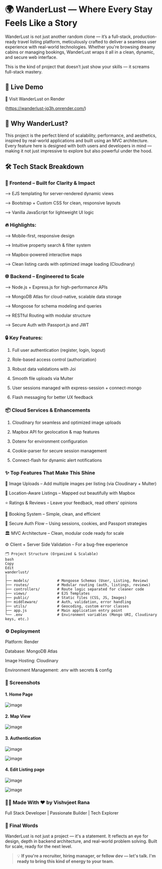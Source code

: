 # 🌍 WanderLust — Where Every Stay Feels Like a Story

WanderLust is not just another random clone — it’s a full-stack, production-ready travel listing platform, meticulously crafted to deliver a seamless user experience with real-world technologies. Whether you're browsing dreamy cabins or managing bookings, WanderLust wraps it all in a clean, dynamic, and secure web interface.

This is the kind of project that doesn’t just show your skills — it screams full-stack mastery.

## 🚀 Live Demo

🔗 Visit WanderLust on Render

(https://wanderlust-jq3h.onrender.com/)

## 🧠 Why WanderLust?

This project is the perfect blend of scalability, performance, and aesthetics, inspired by real-world applications and built using an MVC architecture. Every feature here is designed with both users and developers in mind — making it not just impressive to explore but also powerful under the hood.

## 🛠️ Tech Stack Breakdown
### 🧾 Frontend – Built for Clarity & Impact

--> EJS templating for server-rendered dynamic views

--> Bootstrap + Custom CSS for clean, responsive layouts

--> Vanilla JavaScript for lightweight UI logic

### 🔥 Highlights:

--> Mobile-first, responsive design

--> Intuitive property search & filter system

--> Mapbox-powered interactive maps

--> Clean listing cards with optimized image loading (Cloudinary)

### 🌐 Backend – Engineered to Scale

--> Node.js + Express.js for high-performance APIs

--> MongoDB Atlas for cloud-native, scalable data storage

--> Mongoose for schema modeling and queries

--> RESTful Routing with modular structure

--> Secure Auth with Passport.js and JWT

### 🔒 Key Features:

1. Full user authentication (register, login, logout)

2. Role-based access control (authorization)

3. Robust data validations with Joi

4. Smooth file uploads via Multer

5. User sessions managed with express-session + connect-mongo

6. Flash messaging for better UX feedback

### 📦 Cloud Services & Enhancements

1. Cloudinary for seamless and optimized image uploads

2. Mapbox API for geolocation & map features

3. Dotenv for environment configuration

4. Cookie-parser for secure session management

5. Connect-flash for dynamic alert notifications

### ✨ Top Features That Make This Shine

📸 Image Uploads – Add multiple images per listing (via Cloudinary + Multer)

📍 Location-Aware Listings – Mapped out beautifully with Mapbox

⭐ Ratings & Reviews – Leave your feedback, read others’ opinions

🧾 Booking System – Simple, clean, and efficient

🔐 Secure Auth Flow – Using sessions, cookies, and Passport strategies

🏛️ MVC Architecture – Clean, modular code ready for scale

⚙️ Client + Server Side Validation – For a bug-free experience

```
🗂️ Project Structure (Organized & Scalable)
bash
Copy
Edit
wanderlust/
│
├── models/             # Mongoose Schemas (User, Listing, Review)
├── routes/             # Modular routing (auth, listings, reviews)
├── controllers/        # Route logic separated for cleaner code
├── views/              # EJS Templates
├── public/             # Static files (CSS, JS, Images)
├── middleware/         # Auth, validation, error handling
├── utils/              # Geocoding, custom error classes
├── app.js              # Main application entry point
└── .env                # Environment variables (Mongo URI, Cloudinary keys, etc.)
```

### ⚙️ Deployment

Platform: Render

Database: MongoDB Atlas

Image Hosting: Cloudinary

Environment Management: .env with secrets & config

### 📸 Screenshots

#### 1. Home Page
![image](https://github.com/user-attachments/assets/4e6eaade-34da-4720-87fe-c9d7027a90b8)

#### 2. Map View
![image](https://github.com/user-attachments/assets/bbb1cf77-fdda-4c05-bfda-d4ff122bbcd6)


#### 3. Authentication
![image](https://github.com/user-attachments/assets/826b0c8e-baf8-48d2-b3f9-b62e8538cf14)

![image](https://github.com/user-attachments/assets/29984f64-e80d-40b5-9ee8-21af23db62a9)

#### 4. Edit Listing page
![image](https://github.com/user-attachments/assets/1a1efc00-b4b1-4306-a7d7-a239d7824b7b)

![image](https://github.com/user-attachments/assets/8f5fe468-5566-4854-beb6-a094578352f6)


### 👨‍💻 Made With ❤️ by Vishvjeet Rana

Full Stack Developer | Passionate Builder | Tech Explorer

### 🙌 Final Words

WanderLust is not just a project — it's a statement. It reflects an eye for design, depth in backend architecture, and real-world problem solving. Built for scale, ready for the next level.

> 💡 **If you're a recruiter, hiring manager, or fellow dev — let's talk. I'm ready to bring this kind of energy to your team.**
